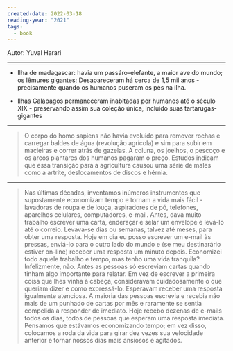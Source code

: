 ```yaml
---
created-date: 2022-03-18
reading-year: "2021"
tags:
  - book
---
```



Autor: Yuval Harari

---


- Ilha de madagascar: havia um passáro-elefante, a maior ave do mundo; os lêmures gigantes; Desapareceram  há cerca de 1,5 mil anos - precisamente quando os humanos puseram os pés na ilha.

- Ilhas Galápagos permaneceram inabitadas por humanos até o século XIX - preservando assim sua coleção única, incluido suas tartarugas-gigantes

---

> O corpo do homo sapiens não havia evoluido para remover rochas e carregar baldes de água (revolução agrícola) e sim para subir em macieiras e correr atrás de gazelas. A coluna, os joelhos, o pescoço e os arcos plantares dos humanos pagaram o preço. Estudos indicam que essa transição para a agricultura causou uma série de males como a artrite, deslocamentos de discos e hérnia.

--- 

> Nas últimas décadas, inventamos inúmeros instrumentos que supostamente economizam tempo e tornam a vida mais fácil - lavadoras de roupa e de louça, aspiradores de pó, telefones, aparelhos celulares, computadores, e-mail. Antes, dava muito trabalho escrever uma carta, enderaçar e selar um envelope e levá-lo até o correio. Levava-se dias ou semanas, talvez até meses, para obter uma resposta. Hoje em dia eu posso escrever um e-mail às pressas, enviá-lo para o outro lado do mundo e (se meu destinarário estiver on-line) receber uma resposta um minuto depois. Economizei todo aquele trabalho e tempo, mas tenho uma vida tranquila?
> Infelizmente, não. Antes as pessoas só escreviam cartas quando tinham algo importante para relatar. Em vez de escrever a primeira coisa que lhes vinha à cabeça, consideravam cuidadosamente o que queriam dizer e como expressá-lo. Esperavam receber uma resposta igualmente atenciosa. A maioria das pessoas escrevia e recebia não mais de um punhado de cartas por mês e raramente se sentia compelida a responder de imediato. Hoje recebo dezenas de e-mails todos os dias, todos de pessoas que esperam uma resposta imediata. Pensamos que estávamos economizando tempo; em vez disso, colocamos a roda da vida para girar dez vezes sua velocidade anterior e tornar nossos dias mais ansiosos e agitados.